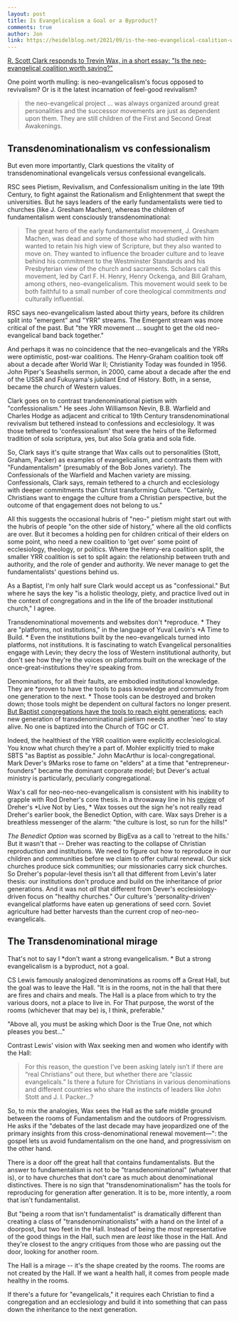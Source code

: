 ```yaml
---
layout: post
title: Is Evangelicalism a Goal or a Byproduct?
comments: true
author: Jon
link: https://heidelblog.net/2021/09/is-the-neo-evangelical-coalition-worth-saving/
---
```


[R. Scott Clark responds to Trevin Wax, in a short essay: "Is the neo-evangelical coalition worth saving?"](https://heidelblog.net/2021/09/is-the-neo-evangelical-coalition-worth-saving/)

One point worth mulling: is neo-evangelicalism's focus opposed to revivalism? Or is it the latest incarnation of feel-good revivalism? 
> the neo-evangelical project ... was always organized around great personalities and the successor movements are just as dependent upon them. They are still children of the First and Second Great Awakenings. 

## Transdenominationalism vs confessionalism

But even more importantly, Clark questions the vitality of transdenominational evangelicals versus confessional evangelicals. 

RSC sees Pietism, Revivalism, and Confessionalism uniting in the late 19th Century, to fight against the Rationalism and Enlightenment that swept the universities.  But he says leaders of the early fundamentalists were tied to churches (like J. Gresham Machen), whereas the children of fundamentalism went consciously transdenominational: 
>The great hero of the early fundamentalist movement, J. Gresham Machen, was dead and some of those who had studied with him wanted to retain his high view of Scripture, but they also wanted to move on. They wanted to influence the broader culture and to leave behind his commitment to the Westminster Standards and his Presbyterian view of the church and sacraments. Scholars call this movement, led by Carl F. H. Henry, Henry Ockenga, and Bill Graham, among others, neo-evangelicalism. This movement would seek to be both faithful to a small number of core theological commitments *and* culturally influential. 

RSC says neo-evangelicalism lasted about thirty years, before its children split into "emergent" and "YRR" streams. The Emergent stream was more critical of the past.  But "the YRR movement ... sought to get the old neo-evangelical band back together."  

And perhaps it was no coincidence that the neo-evangelicals and the YRRs were optimistic, post-war coalitions. The Henry-Graham coalition took off about a decade after World War II; Christianity Today was founded in 1956.  John Piper's Seashells sermon, in 2000, came about a decade after the end of the USSR and Fukuyama's jubilant End of History. Both, in a sense, became the church of Western values.

Clark goes on to contrast trandenominational pietism with "confessionalism."   He sees John Williamson Nevin, B.B. Warfield and Charles Hodge as adjacent and critical to 19th Century transdenominational revivalism but tethered instead to confessions and ecclesiology.  It was those tethered to 'confessionalism' that were the heirs of the Reformed tradition of sola scriptura, yes, but also Sola gratia and sola fide. 

So, Clark says it's quite strange that Wax calls out to personalities (Stott, Graham, Packer) as examples of evangelicalism, and contrasts them with "Fundamentalism" (presumably of the Bob Jones variety).  The Confessionals of the Warfield and Machen variety are missing. Confessionals, Clark says, remain tethered to a church and ecclesiology with deeper commitments than Christ transforming Culture.  "Certainly, Christians want to engage the culture from a Christian perspective, but the outcome of that engagement does not belong to us."  

All this suggests the occasional hubris of "neo-" pietism might start out with the hubris of people "on the other side of history," where all the old conflicts are over. But it becomes a holding pen for children critical of their elders on some point, who need a new coalition to 'get over' some point of ecclesiology, theology, or politics.  Where the Henry-era coalition split, the smaller YRR coalition is set to split again: the relationship between truth and authority, and the role of gender and authority.  We never manage to get the fundamentalists' questions behind us. 

As a Baptist, I'm only half sure Clark would accept us as "confessional."  But where he says the key "is a holistic theology, piety, and practice lived out in the context of congregations and in the life of the broader institutional church," I agree.  

Transdenominational movements and websites don't *reproduce. *  They are "platforms, not institutions," in the language of Yuval Levin's *A Time to Build. *  Even the institutions built by the neo-evangelicals turned into platforms, not institutions.  It is fascinating to watch Evangelical personalities engage with Levin; they decry the loss of Western institutional authority, but don't see how they're the voices on platforms built on the wreckage of the once-great-institutions they're speaking from.   

Denominations, for all their faults, are embodied institutional knowledge. They are *proven to have the tools to pass knowledge and community from one generation to the next. *  Those tools can be destroyed and broken down; those tools might be dependent on cultural factors no longer present.  [But Baptist congregations have the tools to reach eight generations](https://sbcvoices.com/the-eighth-generation-church-member-and-pastors-suspicion-of-multi-generation-church-families/); each new generation of transdenominational pietism needs another 'neo' to stay alive.  No one is baptized into the Church of TGC or CT. 

Indeed, the healthiest of the YRR coalition were explicitly ecclesiological.  You know what church they’re a part of.  Mohler explicitly tried to make SBTS "as Baptist as possible." John MacArthur is local-congregational.  Mark Dever's 9Marks rose to fame on "elders" at a time that "entrepreneur-founders" became the dominant corporate model; but Dever's actual ministry is particularly, peculiarly congregational.   

Wax's call for neo-neo-neo-evangelicalism is consistent with his inability to grapple with Rod Dreher's core thesis.  In a throwaway line in his [review](https://www.thegospelcoalition.org/reviews/live-not-by-lies-rod-dreher/) of Dreher's *Live Not by Lies, * Wax tosses out the sign he's not really read Dreher's earlier book, the Benedict Option, with care.  Wax says Dreher is a breathless messenger of the alarm: "the culture is lost, so run for the hills!"  

*The Benedict Option* was scorned by BigEva as a call to 'retreat to the hills.'  But it wasn't that -- Dreher was reacting to the collapse of Christian reproduction and institutions.  We need to figure out how to reproduce in our children and communities before we claim to offer cultural renewal. Our sick churches produce sick communities; our missionaries carry sick churches.  So Dreher's popular-level thesis isn't all that different from Levin's later thesis: our institutions don't produce and build on the inheritance of prior generations. And it was not *all* that different from Dever's ecclesiology-driven focus on "healthy churches."  Our culture's 'personality-driven' evangelical platforms have eaten up generations of seed corn.  Soviet agriculture had better harvests than the current crop of neo-neo-evangelicals.

## The Transdenominational mirage

That's not to say I *don't want a strong evangelicalism. *  But a strong evangelicalism is a byproduct, not a goal.  

CS Lewis famously analogized denominations as rooms off a Great Hall, but the goal was to leave the Hall.  "It is in the rooms, not in the hall that there are fires and chairs and meals. The Hall is a place from which to try the various doors, not a place to live in.  For That purpose, the worst of the rooms (whichever that may be) is, I think, preferable."  

"Above all, you must be asking which Door is the True One, not which pleases you best..."

Contrast Lewis' vision with Wax seeking men and women who identify with the Hall: 
> For this reason, the question I’ve been asking lately isn’t if there are “real Christians” out there, but whether there are “classic evangelicals.” Is there a future for Christians in various denominations and different countries who share the instincts of leaders like John Stott and J. I. Packer...?

So, to mix the analogies, Wax sees the Hall as the safe middle ground between the rooms of Fundamentalism and the outdoors of Progressivism. He asks if the "debates of the last decade may have jeopardized one of the primary insights from this cross-denominational renewal movement—": the gospel lets us avoid fundamentalism on the one hand, and progressivism on the other hand.  

There is a door off the great hall that contains fundamentalists.  But the answer to fundamentalism is not to be "transdenominational" (whatever that is), or to have churches that don't care as much about denominational distinctives. There is no sign that "transdenominationalism" has the tools for reproducing for generation after generation.    It is to be, more intently, a room that isn't fundamentalist.  

But "being a room that isn't fundamentalist" is dramatically different than creating a class of "transdenominationalists" with a hand on the lintel of a doorpost, but two feet in the Hall.  Instead of being the *most* representative of the good things in the Hall, such men are *least* like those in the Hall.  And they're closest to the angry critiques from those who are passing out the door, looking for another room. 

The Hall is a mirage -- it's the shape created by the rooms.  The rooms are not created by the Hall.  If we want a health hall, it comes from people made healthy in the rooms.  

If there's a future for "evangelicals," it requires each Christian to find a congregation and an ecclesiology and build it into something that can pass down the inheritance to the next generation.  




